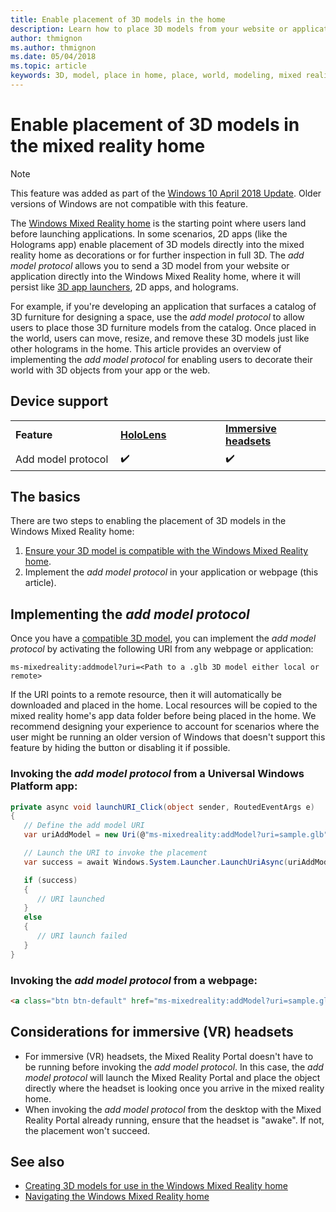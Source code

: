 ```yaml
---
title: Enable placement of 3D models in the home
description: Learn how to place 3D models from your website or application in the Windows Mixed Reality home.
author: thmignon
ms.author: thmignon
ms.date: 05/04/2018
ms.topic: article
keywords: 3D, model, place in home, place, world, modeling, mixed reality home, web, app, mixed reality headset, windows mixed reality headset, virtual reality headset
---
```


# Enable placement of 3D models in the mixed reality home

> [!NOTE]
> This feature was added as part of the [Windows 10 April 2018 Update](/windows/mixed-reality/enthusiast-guide/release-notes-april-2018). Older versions of Windows are not compatible with this feature.

The [Windows Mixed Reality home](../discover/navigating-the-windows-mixed-reality-home.md) is the starting point where users land before launching applications. In some scenarios, 2D apps (like the Holograms app) enable placement of 3D models directly into the mixed reality home as decorations or for further inspection in full 3D. The *add model protocol* allows you to send a 3D model from your website or application directly into the Windows Mixed Reality home, where it will persist like [3D app launchers](3d-app-launcher-design-guidance.md), 2D apps, and holograms. 

For example, if you're developing an application that surfaces a catalog of 3D furniture for designing a space, use the *add model protocol* to allow users to place those 3D furniture models from the catalog. Once placed in the world, users can move, resize, and remove these 3D models just like other holograms in the home. This article provides an overview of implementing the *add model protocol* for enabling users to decorate their world with 3D objects from your app or the web.

## Device support

<table>
    <colgroup>
    <col width="33%" />
    <col width="33%" />
    <col width="33%" />
    </colgroup>
    <tr>
        <td><strong>Feature</strong></td>
        <td><a href="/hololens/hololens1-hardware"><strong>HoloLens</strong></a></td>
        <td><a href="../discover/immersive-headset-hardware-details.md"><strong>Immersive headsets</strong></a></td>
    </tr>
     <tr>
        <td>Add model protocol</td>
        <td>✔️</td>
        <td>✔️</td>
    </tr>
</table>

## The basics

There are two steps to enabling the placement of 3D models in the Windows Mixed Reality home:
1. [Ensure your 3D model is compatible with the Windows Mixed Reality home](creating-3d-models-for-use-in-the-windows-mixed-reality-home.md).
2. Implement the *add model protocol* in your application or webpage (this article).

## Implementing the *add model protocol*

Once you have a [compatible 3D model](creating-3d-models-for-use-in-the-windows-mixed-reality-home.md), you can implement the *add model protocol* by activating the following URI from any webpage or application:

```
ms-mixedreality:addmodel?uri=<Path to a .glb 3D model either local or remote>
```

If the URI points to a remote resource, then it will automatically be downloaded and placed in the home. Local resources will be copied to the mixed reality home's app data folder before being placed in the home. We recommend designing your experience to account for scenarios where the user might be running an older version of Windows that doesn't support this feature by hiding the button or disabling it if possible. 

### Invoking the *add model protocol* from a Universal Windows Platform app:

```C#
private async void launchURI_Click(object sender, RoutedEventArgs e)
{
   // Define the add model URI
   var uriAddModel = new Uri(@"ms-mixedreality:addModel?uri=sample.glb");

   // Launch the URI to invoke the placement
   var success = await Windows.System.Launcher.LaunchUriAsync(uriAddModel);

   if (success)
   {
      // URI launched
   }
   else
   {
      // URI launch failed
   }
}
```

### Invoking the *add model protocol* from a webpage:

```html
<a class="btn btn-default" href="ms-mixedreality:addModel?uri=sample.glb"> Place 3D Model </a>
```

## Considerations for immersive (VR) headsets

* For immersive (VR) headsets, the Mixed Reality Portal doesn't have to be running before invoking the *add model protocol*. In this case, the *add model protocol* will launch the Mixed Reality Portal and place the object directly where the headset is looking once you arrive in the mixed reality home. 
* When invoking the *add model protocol* from the desktop with the Mixed Reality Portal already running, ensure that the headset is "awake". If not, the placement won't succeed. 

## See also

* [Creating 3D models for use in the Windows Mixed Reality home](creating-3d-models-for-use-in-the-windows-mixed-reality-home.md)
* [Navigating the Windows Mixed Reality home](../discover/navigating-the-windows-mixed-reality-home.md)